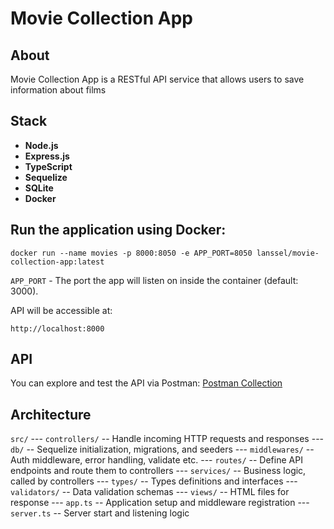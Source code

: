 # Movie Collection App

## About

Movie Collection App is a RESTful API service that allows users to save information about films

## Stack

- **Node.js**
- **Express.js**
- **TypeScript**
- **Sequelize**
- **SQLite**
- **Docker**

## Run the application using Docker:

```
docker run --name movies -p 8000:8050 -e APP_PORT=8050 lanssel/movie-collection-app:latest
```

`APP_PORT` - The port the app will listen on inside the container (default: 3000).

API will be accessible at:

```
http://localhost:8000
```

## API

You can explore and test the API via Postman: [Postman Collection](https://www.postman.com/joint-operations-administrator-77381127/workspace/movie-collection-api/collection/25538502-14df02df-196f-4917-8ae0-6701f0f42442?action=share&creator=25538502&active-environment=25538502-29918f8e-85d4-4368-be11-39019580db23)

## Architecture

`src/`
--- `controllers/` -- Handle incoming HTTP requests and responses
--- `db/` -- Sequelize initialization, migrations, and seeders
--- `middlewares/` -- Auth middleware, error handling, validate etc.
--- `routes/` -- Define API endpoints and route them to controllers
--- `services/` -- Business logic, called by controllers
--- `types/` -- Types definitions and interfaces
--- `validators/` -- Data validation schemas
--- `views/` -- HTML files for response
--- `app.ts` -- Application setup and middleware registration
--- `server.ts` -- Server start and listening logic
